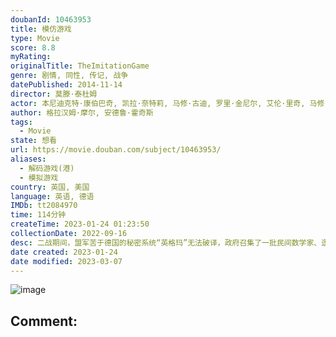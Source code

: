 ```yaml
---
doubanId: 10463953
title: 模仿游戏
type: Movie
score: 8.8
myRating: 
originalTitle: TheImitationGame
genre: 剧情, 同性, 传记, 战争
datePublished: 2014-11-14
director: 莫滕·泰杜姆
actor: 本尼迪克特·康伯巴奇, 凯拉·奈特莉, 马修·古迪, 罗里·金尼尔, 艾伦·里奇, 马修·比尔德, 查尔斯·丹斯, 马克·斯特朗, 詹姆斯·诺斯科特, 汤姆·古德曼, 史蒂芬·威丁顿, 伊兰·古德曼, 杰克·塔尔登, 埃里克斯·劳瑟, 杰克·巴农, 塔彭丝·米德尔顿, 安德鲁·哈维尔, 维尔·博登, 李·阿斯奎斯, 海莉·乔安妮·培根, 安库塔·布雷班, 格雷斯·卡尔德, 理查德·坎贝尔, 温斯顿·丘吉尔, 克里斯·考林, 汉娜·弗林, 卢克·霍普, 斯图尔特·马修斯, 亚当·诺威尔, 哈里·, 蒂姆·斯蒂德, 劳伦斯·肯尼迪, 蒂姆·范·艾肯, 维多利亚·威克斯
author: 格拉汉姆·摩尔, 安德鲁·霍奇斯
tags:
  - Movie
state: 想看
url: https://movie.douban.com/subject/10463953/
aliases:
  - 解码游戏(港)
  - 模拟游戏
country: 英国, 美国
language: 英语, 德语
IMDb: tt2084970
time: 114分钟
createTime: 2023-01-24 01:23:50
collectionDate: 2022-09-16
desc: 二战期间，盟军苦于德国的秘密系统“英格玛”无法破译，政府召集了一批民间数学家、逻辑学家进行秘密破解工作，图灵（本尼迪克特·康伯巴奇BenedictCumberbatch饰）就是其中之一。计划刚开...
date created: 2023-01-24
date modified: 2023-03-07
---
```


![image](p2255040492.jpg)

Comment:
---
